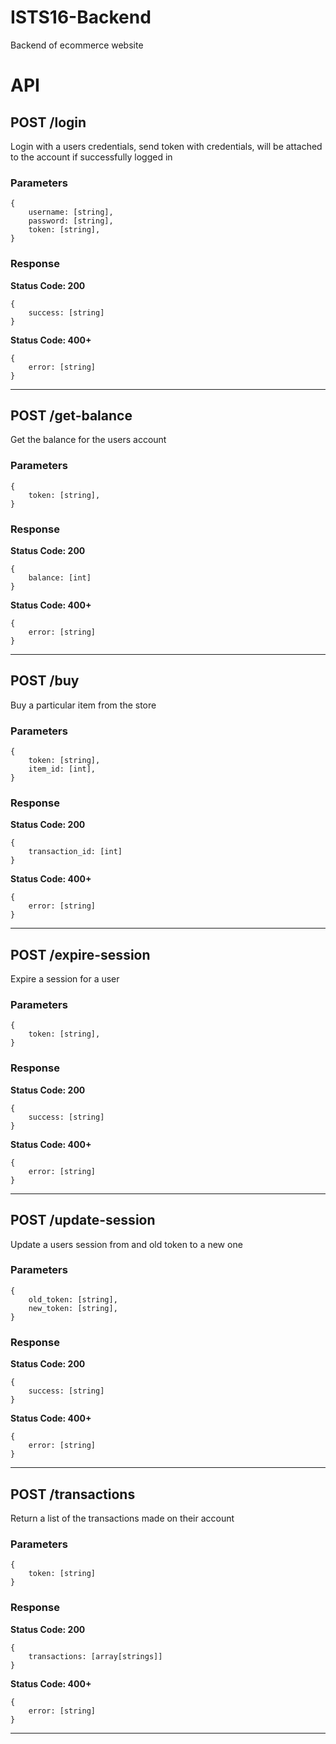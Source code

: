 # ISTS16-Backend
Backend of ecommerce website

# API

## POST /login
Login with a users credentials, send token with credentials, will be attached to the account if successfully logged in

### Parameters
```
{
    username: [string],
    password: [string],
    token: [string],
}
```

### Response
**Status Code: 200**
```
{
    success: [string]
}
```
**Status Code: 400+**
```
{
    error: [string]
}
```
---

## POST /get-balance
Get the balance for the users account

### Parameters
```
{
    token: [string],
}
```

### Response
**Status Code: 200**
```
{
    balance: [int]
}
```
**Status Code: 400+**
```
{
    error: [string]
}
```
---

## POST /buy
Buy a particular item from the store

### Parameters
```
{
    token: [string],
    item_id: [int],
}
```

### Response
**Status Code: 200**
```
{
    transaction_id: [int]
}
```
**Status Code: 400+**
```
{
    error: [string]
}
```
---

## POST /expire-session
Expire a session for a user

### Parameters
```
{
    token: [string],
}
```

### Response
**Status Code: 200**
```
{
    success: [string]
}
```
**Status Code: 400+**
```
{
    error: [string]
}
```
---

## POST /update-session
Update a users session from and old token to a new one

### Parameters
```
{
    old_token: [string],
    new_token: [string],
}
```

### Response
**Status Code: 200**
```
{
    success: [string]
}
```
**Status Code: 400+**
```
{
    error: [string]
}
```
---

## POST /transactions
Return a list of the transactions made on their account

### Parameters
```
{
    token: [string]
}
```

### Response
**Status Code: 200**
```
{
    transactions: [array[strings]]
}
```
**Status Code: 400+**
```
{
    error: [string]
}
```
---

